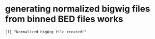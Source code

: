# generating normalized bigwig files from binned BED files works

    [1] "Normalized bigWig file created!"

